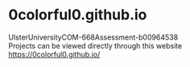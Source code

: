 # 0colorful0.github.io
UlsterUniversityCOM-668Assessment-b00964538  
Projects can be viewed directly through this website 
https://0colorful0.github.io/
